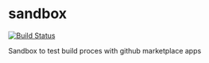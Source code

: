 # sandbox

[![Build Status](https://travis-ci.org/hackorama/sandbox.svg?branch=master)](https://travis-ci.org/hackorama/sandbox)

Sandbox to test build proces with github marketplace apps 
